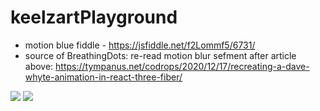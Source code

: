 # keelzartPlayground


- motion blue fiddle - https://jsfiddle.net/f2Lommf5/6731/
- source of BreathingDots: re-read motion blur sefment after article above: https://tympanus.net/codrops/2020/12/17/recreating-a-dave-whyte-animation-in-react-three-fiber/

![](./public/Ripple.gif)
![](./public/BubbleLoop.gif)
